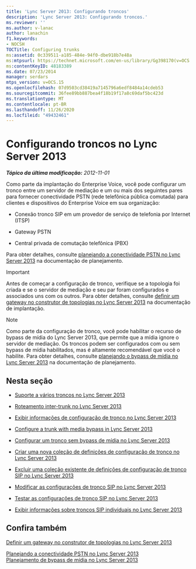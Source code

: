 ```yaml
---
title: 'Lync Server 2013: Configurando troncos'
description: 'Lync Server 2013: Configurando troncos.'
ms.reviewer: ''
ms.author: v-lanac
author: lanachin
f1.keywords:
- NOCSH
TOCTitle: Configuring trunks
ms:assetid: 0c339511-a185-484e-94f0-dbe918b7e48a
ms:mtpsurl: https://technet.microsoft.com/en-us/library/Gg398170(v=OCS.15)
ms:contentKeyID: 48183389
ms.date: 07/23/2014
manager: serdars
mtps_version: v=OCS.15
ms.openlocfilehash: 07d9503cd38419a7145796a6edf8484a14cdeb53
ms.sourcegitcommit: 36fee89bb887bea4f18b19f17a8c69daf5bc423d
ms.translationtype: MT
ms.contentlocale: pt-BR
ms.lasthandoff: 11/26/2020
ms.locfileid: "49432461"
---
```

# <a name="configuring-trunks-in-lync-server-2013"></a>Configurando troncos no Lync Server 2013

<div data-xmlns="http://www.w3.org/1999/xhtml">

<div class="topic" data-xmlns="http://www.w3.org/1999/xhtml" data-msxsl="urn:schemas-microsoft-com:xslt" data-cs="https://msdn.microsoft.com/">

<div data-asp="https://msdn2.microsoft.com/asp">



</div>

<div id="mainSection">

<div id="mainBody">

<span> </span>

_**Tópico da última modificação:** 2012-11-01_

Como parte da implantação do Enterprise Voice, você pode configurar um tronco entre um servidor de mediação e um ou mais dos seguintes pares para fornecer conectividade PSTN (rede telefônica pública comutada) para clientes e dispositivos do Enterprise Voice em sua organização:

  - Conexão tronco SIP em um provedor de serviço de telefonia por Internet (ITSP)

  - Gateway PSTN

  - Central privada de comutação telefônica (PBX)

Para obter detalhes, consulte [planejando a conectividade PSTN no Lync Server 2013](lync-server-2013-planning-for-pstn-connectivity.md) na documentação de planejamento.

<div>


> [!IMPORTANT]  
> Antes de começar a configuração de tronco, verifique se a topologia foi criada e se o servidor de mediação e seu par foram configurados e associados uns com os outros. Para obter detalhes, consulte <A href="lync-server-2013-define-a-gateway-in-topology-builder.md">definir um gateway no construtor de topologias no Lync Server 2013</A> na documentação de implantação.



</div>

<div>


> [!NOTE]  
> Como parte da configuração de tronco, você pode habilitar o recurso de bypass de mídia do Lync Server 2013, que permite que a mídia ignore o servidor de mediação. Os troncos podem ser configurados com ou sem bypass de mídia habilitados, mas é altamente recomendável que você o habilite. Para obter detalhes, consulte <A href="lync-server-2013-planning-for-media-bypass.md">planejando o bypass de mídia no Lync Server 2013</A> na documentação de planejamento.



</div>

<div>

## <a name="in-this-section"></a>Nesta seção

  - [Suporte a vários troncos no Lync Server 2013](lync-server-2013-multiple-trunk-support.md)

  - [Roteamento inter-trunk no Lync Server 2013](lync-server-2013-inter-trunk-routing.md)

  - [Exibir informações de configuração de tronco no Lync Server 2013](lync-server-2013-view-trunk-configuration-information.md)

  - [Configure a trunk with media bypass in Lync Server 2013](lync-server-2013-configure-a-trunk-with-media-bypass.md)

  - [Configurar um tronco sem bypass de mídia no Lync Server 2013](lync-server-2013-configure-a-trunk-without-media-bypass.md)

  - [Criar uma nova coleção de definições de configuração de tronco no Lync Server 2013](lync-server-2013-create-a-new-collection-of-trunk-configuration-settings.md)

  - [Excluir uma coleção existente de definições de configuração de tronco SIP no Lync Server 2013](lync-server-2013-delete-an-existing-collection-of-sip-trunk-configuration-settings.md)

  - [Modificar as configurações de tronco SIP no Lync Server 2013](lync-server-2013-modify-sip-trunk-configuration-settings.md)

  - [Testar as configurações de tronco SIP no Lync Server 2013](lync-server-2013-test-sip-trunk-configuration-settings.md)

  - [Exibir informações sobre troncos SIP individuais no Lync Server 2013](lync-server-2013-view-information-about-individual-sip-trunks.md)

</div>

<div>

## <a name="see-also"></a>Confira também


[Definir um gateway no construtor de topologias no Lync Server 2013](lync-server-2013-define-a-gateway-in-topology-builder.md)  


[Planejando a conectividade PSTN no Lync Server 2013](lync-server-2013-planning-for-pstn-connectivity.md)  
[Planejamento de bypass de mídia no Lync Server 2013](lync-server-2013-planning-for-media-bypass.md)  
  

</div>

</div>

<span> </span>

</div>

</div>

</div>

